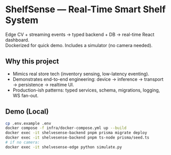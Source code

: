 # ShelfSense — Real-Time Smart Shelf System

Edge CV + streaming events → typed backend + DB → real-time React dashboard.  
Dockerized for quick demo. Includes a simulator (no camera needed).

## Why this project
- Mimics real store tech (inventory sensing, low-latency eventing).
- Demonstrates end-to-end engineering: device → inference → transport → persistence → realtime UI.
- Production-ish patterns: typed services, schema, migrations, logging, WS fan-out.

## Demo (Local)

```bash
cp .env.example .env
docker compose -f infra/docker-compose.yml up --build
docker exec -it shelvesense-backend pnpm prisma migrate deploy
docker exec -it shelvesense-backend pnpm ts-node prisma/seed.ts
# if no camera:
docker exec -it shelvesense-edge python simulate.py
